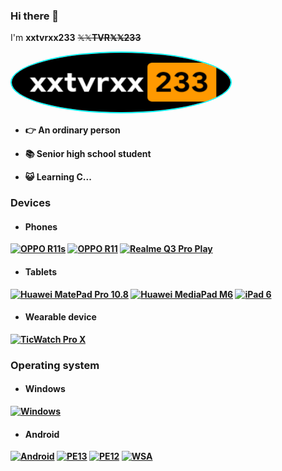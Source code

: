 ### Hi there 👋
I'm **xxtvrxx233** ~~𝕏𝕏<b>TVR𝕏𝕏233~~

<div>
     <a href="https://github.com/xxtvrxx233"><img src="/xxtvrxx233.png" width="350" height="95" alt="xxtvrxx233.png" style="border: 2px solid cyan; border-radius: 50%"></a>
   </div>
   
- :point_right: An ordinary person

- 📚 Senior high school student

- 😺 Learning C...

### Devices
- #### Phones
[![OPPO R11s](https://img.shields.io/badge/-OPPO%20R11s-darkgreen?style=for-the-badge)](https://m.gsmarena.com/oppo_r11s-8911.php)
[![OPPO R11](https://img.shields.io/badge/-OPPO%20R11-darkgreen?style=for-the-badge)](https://www.gsmarena.com/oppo_r11-8644.php)
[![Realme Q3 Pro Play](https://img.shields.io/badge/Realme%20Q3%20Pro-Special-ED9121?style=for-the-badge&logo=realme&logoColor=FFFFFF&labelColor=FFD700)](https://www.realme.com/realme-q3-pro-special/specs)
- #### Tablets
[![Huawei MatePad Pro 10.8](https://img.shields.io/badge/Huawei%20MatePad%20Pro-10.8-DCDCDC?style=for-the-badge&logo=Huawei&logoColor=DCDCDC&labelColor=B22222)](https://m.vmall.com/product/10086452383776.html)
[![Huawei MediaPad M6](https://img.shields.io/badge/Huawei%20MediaPad%206-B22222?style=for-the-badge&logo=Huawei&logoColor=DCDCDC&labelColor=B22222)](https://www.vmall.com/product/10086212903203.html)
[![iPad 6](https://img.shields.io/badge/ipad%206-000000?style=for-the-badge&logo=apple&logoColor=FFFFFF&labelColor=000000)](https://www.apple.com/)
- #### Wearable device
[![TicWatch Pro X](https://img.shields.io/badge/TicWatch%20Pro%20x-DCDCDC?style=for-the-badge&logo=WearOS&logoColor=F8F8FF&labelColor=000000)](https://www.ticstore.com/products/prox)

### Operating system
- #### Windows
 [![Windows](https://img.shields.io/badge/Windows%2011%2022H2-00BBFF?style=for-the-badge&logo=Windows11&logoColor=FFFFFF&labelColor=00BBFF)](https://www.microsoft.com/windows11)

- #### Android
[![Android](https://img.shields.io/badge/ColorOS%2012-00C000?style=for-the-badge&logo=android&logoColor=FFFFFF&labelColor=00C000)](https://www.coloros.com/feature/coloros12)
[![PE13](https://img.shields.io/badge/Pixel%20Experience%2013-00C000?style=for-the-badge&logo=android&logoColor=FFFFFF&labelColor=00C000)](https://www.android.com/android-13/)
[![PE12](https://img.shields.io/badge/Pixel%20Experience%2012.1-00C000?style=for-the-badge&logo=android&logoColor=FFFFFF&labelColor=00C000)](https://www.android.com/android-12/)
[![WSA](https://img.shields.io/badge/Windoes%20Subsystem%20for%20Android-00C000?style=for-the-badge&logo=Windows11&logoColor=FFFFFF&labelColor=00C000)](https://learn.microsoft.com/windows/android/wsa/)
 
<!--
**xxtvrxx233/xxtvrxx233** is a ✨ _special_ ✨ repository because its `README.md` (this file) appears on your GitHub profile.

Here are some ideas to get you started:

- 🔭 I’m currently working on ...
- 🌱 I’m currently learning ...
- 👯 I’m looking to collaborate on ...
- 🤔 I’m looking for help with ...
- 💬 Ask me about ...
- 📫 How to reach me: ...
- 😄 Pronouns: ...
- ⚡ Fun fact: ...
-->
